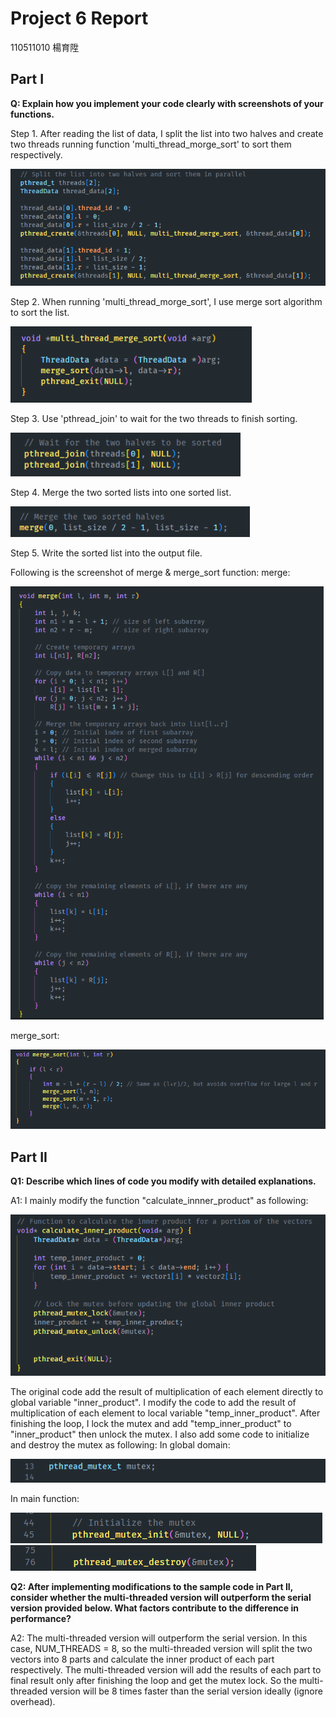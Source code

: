# Project 6 Report

110511010 楊育陞

## Part I

**Q: Explain how you implement your code clearly with screenshots of your functions.**

Step 1. After reading the list of data, I split the list into two halves and create two threads running function 'multi_thread_morge_sort' to sort them respectively. 

![](./pic/1_1.png)


Step 2. When running 'multi_thread_morge_sort', I use merge sort algorithm to sort the list.

<img src="./pic/1_2.png" title="" alt="" width="386">


Step 3. Use 'pthread_join' to wait for the two threads to finish sorting.

<img src="./pic/1_3.png" title="" alt="" width="368">


Step 4. Merge the two sorted lists into one sorted list.

<img src="./pic/1_4.png" title="" alt="" width="383">


Step 5. Write the sorted list into the output file.

Following is the screenshot of merge & merge_sort function:
merge:

<img title="" src="./pic/1_5.png" alt="" width="501">


merge_sort:

<img title="" src="./pic/1_6.png" alt="" width="576">





## Part II

**Q1: Describe which lines of code you modify with detailed explanations.**

A1:
I mainly modify the function "calculate_innner_product" as following:

![](./pic/2_1.png)


The original code add the result of multiplication of each element directly to global variable "inner_product".
I modify the code to add the result of multiplication of each element to local variable "temp_inner_product".
After finishing the loop, I lock the mutex and add "temp_inner_product" to "inner_product" then unlock the mutex.
I also add some code to initialize and destroy the mutex as following:
In global domain:

![](./pic/2_2.png)


In main function:

![](./pic/2_3.png)
![](./pic/2_4.png)



**Q2:  After implementing modifications to the sample code in Part II, consider whether the multi-threaded version will outperform the serial version provided below. What factors contribute to the difference in performance?**

A2:
The multi-threaded version will outperform the serial version.
In this case, NUM_THREADS = 8, so the multi-threaded version will split the two vectors into 8 parts and calculate the inner product of each part respectively.
The multi-threaded version will add the results of each part to final result only after finishing the loop and get the mutex lock.
So the multi-threaded version will be 8 times faster than the serial version ideally (ignore overhead).